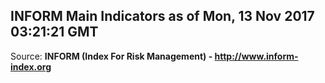 ## INFORM Main Indicators as of Mon, 13 Nov 2017 03:21:21 GMT

Source: **INFORM (Index For Risk Management) - http://www.inform-index.org**